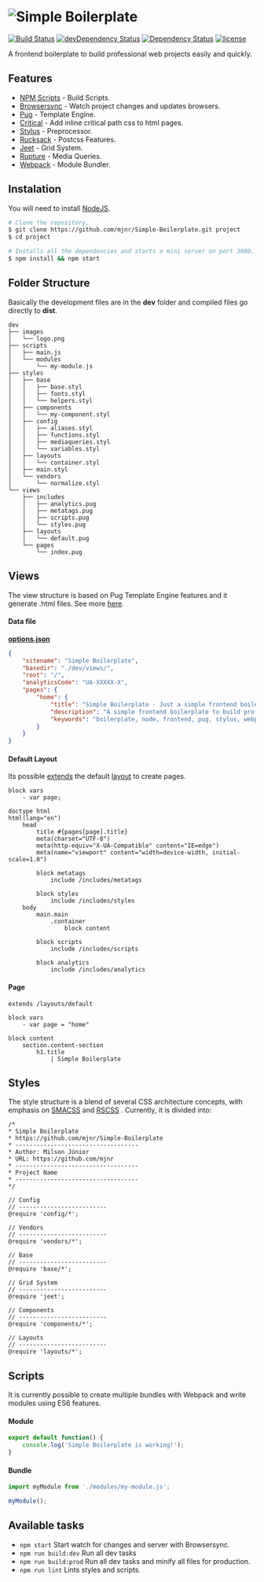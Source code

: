 # ![Simple Boilerplate](https://raw.githubusercontent.com/mjnr/Simple-Boilerplate/refactor/dev/images/logo.jpg)
[![Build Status](https://travis-ci.org/mjnr/Simple-Boilerplate.svg?branch=master)](https://travis-ci.org/mjnr/Simple-Boilerplate)
[![devDependency Status](https://david-dm.org/mjnr/Simple-Boilerplate/dev-status.svg)](https://david-dm.org/mjnr/Simple-Boilerplate#info=devDependencies)
[![Dependency Status](https://david-dm.org/mjnr/Simple-Boilerplate.svg)](https://david-dm.org/mjnr/Simple-Boilerplate)
[![license](https://img.shields.io/github/license/mashape/apistatus.svg?maxAge=2592000)]()

A frontend boilerplate to build professional web projects easily and quickly.

## Features
- [NPM Scripts](https://docs.npmjs.com/misc/scripts) - Build Scripts.
- [Browsersync](http://www.browsersync.io/) - Watch project changes and updates browsers.
- [Pug](http://jade-lang.com/) - Template Engine.
- [Critical](https://github.com/addyosmani/critical) - Add inline critical path css to html pages.
- [Stylus](http://stylus-lang.com/) - Preprocessor.
- [Rucksack](https://simplaio.github.io/rucksack/) - Postcss Features.
- [Jeet](http://jeet.gs/) - Grid System.
- [Rupture](http://jenius.github.io/rupture/) - Media Queries.
- [Webpack](https://webpack.github.io/) - Module Bundler.

## Instalation

You will need to install [NodeJS](http://nodejs.org/).

```sh
# Clone the repository.
$ git clone https://github.com/mjnr/Simple-Boilerplate.git project
$ cd project

# Installs all the dependencies and starts a mini server on port 3000.
$ npm install && npm start
```

## Folder Structure
Basically the development files are in the **dev** folder and compiled files go directly to **dist**.
```
dev
├── images
│   └── logo.png
├── scripts
│   ├── main.js
│   └── modules
│       └── my-module.js
├── styles
│   ├── base
│   │   ├── base.styl
│   │   ├── fonts.styl
│   │   └── helpers.styl
│   ├── components
│   │   └── my-component.styl
│   ├── config
│   │   ├── aliases.styl
│   │   ├── functions.styl
│   │   ├── mediaqueries.styl
│   │   └── variables.styl
│   ├── layouts
│   │   └── container.styl
│   ├── main.styl
│   └── vendors
│       └── normalize.styl
└── views
    ├── includes
    │   ├── analytics.pug
    │   ├── metatags.pug
    │   ├── scripts.pug
    │   └── styles.pug
    ├── layouts
    │   └── default.pug
    └── pages
        └── index.pug
```

## Views
The view structure is based on Pug Template Engine features and it generate .html files. See more [here](http://jade-lang.com/reference/).

#### Data file
**[options.json]("./options.json")**
```json
{
	"sitename": "Simple Boilerplate",
	"basedir": "./dev/views/",
	"root": "/",
	"analyticsCode": "UA-XXXXX-X",
	"pages": {
		"home": {
			"title": "Simple Boilerplate - Just a simple frontend boilerplate",
			"description": "A simple frontend boilerplate to build professional web projects easily and quickly.",
			"keywords": "boilerplate, node, frontend, pug, stylus, webpack"
		}
	}
}
```
#### Default Layout
Its possible [extends](http://jade-lang.com/reference/extends/) the default [layout]("dev/views/layouts/default.pug") to create pages.
```jade
block vars
	- var page;

doctype html
html(lang="en")
	head
		title #{pages[page].title}
		meta(charset="UTF-8")
		meta(http-equiv="X-UA-Compatible" content="IE=edge")
		meta(name="viewport" content="width=device-width, initial-scale=1.0")
		
		block metatags
			include /includes/metatags

		block styles
			include /includes/styles
	body
		main.main
			.container
				block content

		block scripts
			include /includes/scripts

		block analytics
			include /includes/analytics

```

#### Page
```jade
extends /layouts/default

block vars
	- var page = "home"

block content
	section.content-section
		h1.title
			| Simple Boilerplate

```

## Styles
The style structure is a blend of several CSS architecture concepts, with emphasis on [SMACSS](https://smacss.com/book) and [RSCSS](http://rscss.io/) . Currently, it is divided into:

```stylus
/*
* Simple Boilerplate
* https://github.com/mjnr/Simple-Boilerplate
* -----------------------------------
* Author: Milson Júnior
* URL: https://github.com/mjnr
* -----------------------------------
* Project Name
* -----------------------------------
*/

// Config
// -------------------------
@require 'config/*';

// Vendors
// -------------------------
@require 'vendors/*';

// Base
// -------------------------
@require 'base/*';

// Grid System
// -------------------------
@require 'jeet';

// Components
// -------------------------
@require 'components/*';

// Layouts
// -------------------------
@require 'layouts/*';
```

## Scripts
It is currently possible to create multiple bundles with Webpack and write modules using ES6 features.

#### Module
```javascript
export default function() {
	console.log('Simple Boilerplate is working!');
}
```

#### Bundle
```javascript
import myModule from './modules/my-module.js';

myModule();
```

## Available tasks
- `npm start` Start watch for changes and server with Browsersync.
- `npm run build:dev` Run all dev tasks
- `npm run build:prod` Run all dev tasks and minify all files for production.
- `npm run lint` Lints styles and scripts.
